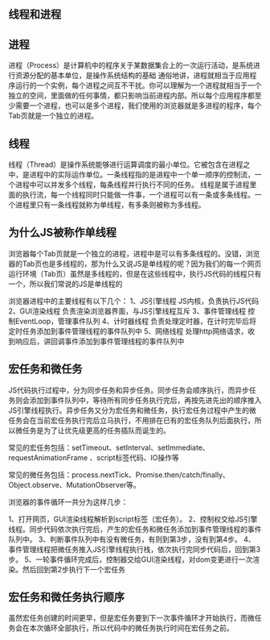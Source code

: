 ## 线程和进程

## 进程
进程（Process）是计算机中的程序关于某数据集合上的一次运行活动，是系统进行资源分配的基本单位，是操作系统结构的基础
通俗地讲，进程就相当于应用程序运行的一个实例，每个进程之间互不干扰。你可以理解为一个进程就相当于一个独立的空间，里面做的任何事情，都只影响当前进程内部。所以每个应用程序都至少需要一个进程，也可以是多个进程，我们使用的浏览器就是多进程的程序，每个Tab页就是一个独立的进程。

## 线程
线程（Thread）是操作系统能够进行运算调度的最小单位。它被包含在进程之中，是进程中的实际运作单位。一条线程指的是进程中一个单一顺序的控制流，一个进程中可以并发多个线程，每条线程并行执行不同的任务。
线程是属于进程里面的执行流，每一个线程同时只能做一件事，一个进程可以有一条或多条线程。一个进程里只有一条线程就称为单线程，有多条则被称为多线程。

## 为什么JS被称作单线程
浏览器每个Tab页就是一个独立的进程，进程中是可以有多条线程的。没错，浏览器的Tab页也是多线程的，那为什么又说JS是单线程的呢？因为我们的每一个网页运行环境（Tab页）虽然是多线程的，但是在这些线程中，执行JS代码的线程只有一个，所以我们常说的JS是单线程的

浏览器进程中的主要线程有以下几个：
1、JS引擎线程	JS内核，负责执行JS代码
2、GUI渲染线程	负责渲染浏览器界面，与JS引擎线程互斥
3、事件管理线程	控制EventLoop，管理事件队列
4、计时器线程	负责处理定时器，在计时完毕后将定时任务添加到事件管理线程的事件队列中
5、网络线程		处理http网络请求，收到响应后，讲回调事件添加到事件管理线程的事件队列中

## 宏任务和微任务
JS代码执行过程中，分为同步任务和异步任务。同步任务会顺序执行，而异步任务则会添加到事件队列中，等待所有同步任务执行完后，再按先进先出的顺序推入JS引擎线程执行。异步任务又分为宏任务和微任务，执行宏任务过程中产生的微任务会在当前宏任务执行完后立马执行，不用排在已有的宏任务队列后面执行，所以微任务是为了让优先级更高的任务插队而诞生的。

常见的宏任务包括：setTimeout、setInterval、setImmediate、requestAnimationFrame 、script标签代码、IO操作等

常见的微任务包括：process.nextTick、Promise.then/catch/finally、Object.observe、MutationObserver等。


浏览器的事件循环一共分为这样几步：

1、打开网页，GUI渲染线程解析到script标签（宏任务）。
2、控制权交给JS引擎线程。同步代码依次执行完后，产生的宏任务和微任务添加到事件管理线程的事件队列中。
3、判断事件队列中有没有微任务，有则到第3步，没有到第4步。
4、事件管理线程把微任务推入JS引擎线程执行栈，依次执行完同步代码后，回到第3步。
5、一轮事件循环完成后，控制器交给GUI渲染线程，对dom变更进行一次渲染。然后回到第2步执行下一个宏任务

## 宏任务和微任务执行顺序
虽然宏任务创建的时间更早，但是宏任务要到下一次事件循环才开始执行，而微任务会在本次循环全部执行，所以代码中的微任务执行时间在宏任务之前。